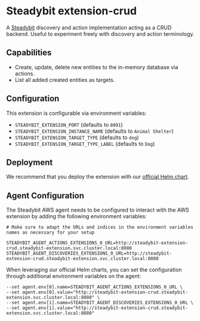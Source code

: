 # Steadybit extension-crud

A [Steadybit](https://www.steadybit.com/) discovery and action implementation acting as a CRUD backend. Useful to experiment freely with discovery and action terminology.

## Capabilities

 - Create, update, delete new entities to the in-memory database via actions.
 - List all added created entities as targets.

## Configuration

This extension is configurable via environment variables:

 - `STEADYBIT_EXTENSION_PORT` (defaults to `8091`)
 - `STEADYBIT_EXTENSION_INSTANCE_NAME` (defaults to `Animal Shelter`)
 - `STEADYBIT_EXTENSION_TARGET_TYPE` (defaults to `dog`)
 - `STEADYBIT_EXTENSION_TARGET_TYPE_LABEL` (defaults to `Dog`)

## Deployment

We recommend that you deploy the extension with our [official Helm chart](https://github.com/steadybit/helm-charts/tree/main/charts/steadybit-extension-crud).

## Agent Configuration

The Steadybit AWS agent needs to be configured to interact with the AWS extension by adding the following environment variables:

```shell
# Make sure to adapt the URLs and indices in the environment variables names as necessary for your setup

STEADYBIT_AGENT_ACTIONS_EXTENSIONS_0_URL=http://steadybit-extension-crud.steadybit-extension.svc.cluster.local:8080
STEADYBIT_AGENT_DISCOVERIES_EXTENSIONS_0_URL=http://steadybit-extension-crud.steadybit-extension.svc.cluster.local:8080
```

When leveraging our official Helm charts, you can set the configuration through additional environment variables on the agent:

```
--set agent.env[0].name=STEADYBIT_AGENT_ACTIONS_EXTENSIONS_0_URL \
--set agent.env[0].value="http://steadybit-extension-crud.steadybit-extension.svc.cluster.local:8080" \
--set agent.env[1].name=STEADYBIT_AGENT_DISCOVERIES_EXTENSIONS_0_URL \
--set agent.env[1].value="http://steadybit-extension-crud.steadybit-extension.svc.cluster.local:8080"
```
